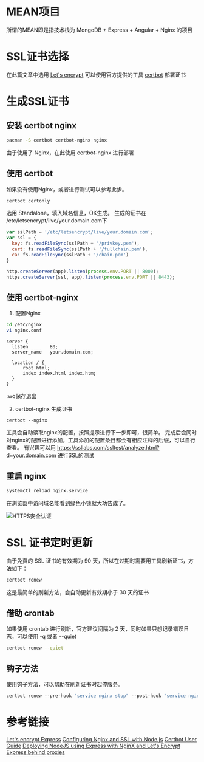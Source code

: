 # MEAN项目
所谓的MEAN即是指技术栈为 MongoDB + Express + Angular + Nginx 的项目

# SSL证书选择
在此篇文章中选用 [Let's encrypt](https://letsencrypt.org/)
可以使用官方提供的工具 [certbot](https://certbot.eff.org/) 部署证书

# 生成SSL证书

## 安装 certbot nginx
```Bash
pacman -S certbot certbot-nginx nginx
```
由于使用了 Nginx，在此使用 certbot-nginx 进行部署

## 使用 certbot
如果没有使用Nginx，或者进行测试可以参考此步。
```Bash
certbot certonly
```
选用 Standalone，填入域名信息，OK生成。
生成的证书在 /etc/letsencrypt/live/your.domain.com下
```javascript
var sslPath = '/etc/letsencrypt/live/your.domain.com';
var ssl = { 
  key: fs.readFileSync(sslPath + '/privkey.pem'), 
  cert: fs.readFileSync(sslPath + '/fullchain.pem'),
  ca: fs.readFileSync(sslPath + '/chain.pem')
}

http.createServer(app).listen(process.env.PORT || 8000);
https.createServer(ssl, app).listen(process.env.PORT || 8443);
```

## 使用 certbot-nginx
1. 配置Nginx
```Bash
cd /etc/nginx
vi nginx.conf
```
```
server {
  listen        80;
  server_name   your.domain.com;
  
  location / {
      root html;
      index index.html index.htm;
  }   
}
```
:wq保存退出

2. certbot-nginx 生成证书
```
certbot --nginx
```
工具会自动读取nginx的配置，按照提示进行下一步即可，很简单。
完成后会同时对nginx的配置进行添加，工具添加的配置条目都会有相应注释的后缀，可以自行查看。
有兴趣可以用 https://ssllabs.com/ssltest/analyze.html?d=your.domain.com 进行SSL的测试
　
## 重启 nginx
```Bash
systemctl reload nginx.service
```
在浏览器中访问域名能看到绿色小锁就大功告成了。

![HTTPS安全认证](https://github.com/kimochg/TinyThoughts/blob/master/Security/image/4038272-0d1f23af72a63766.png)

# SSL 证书定时更新
由于免费的 SSL 证书的有效期为 90 天，所以在过期时需要用工具刷新证书，方法如下：
```Bash
certbot renew
```
这是最简单的刷新方法，会自动更新有效期小于 30 天的证书

## 借助 crontab 
如果使用 crontab 进行刷新，官方建议间隔为 2 天，同时如果只想记录错误日志，可以使用 -q 或者 --quiet
```Bash
certbot renew --quiet
```

## 钩子方法
使用钩子方法，可以帮助在刷新证书时起停服务。
```Bash
certbot renew --pre-hook "service nginx stop" --post-hook "service nginx start"
```


# 参考链接
[Let's encrypt Express](https://lucaschmid.net/anotherblog/letsencrypt-express)
[Configuring Nginx and SSL with Node.js](https://www.sitepoint.com/configuring-nginx-ssl-node-js/)
[Certbot User Guide](http://letsencrypt.readthedocs.io/en/latest/using.html#nginx)
[Deploying NodeJS using Express with NginX and Let's Encrypt](https://aghassi.github.io/NodeJS-Express-NginX-Setup/)
[Express behind proxies](http://expressjs.com/en/guide/behind-proxies.html)